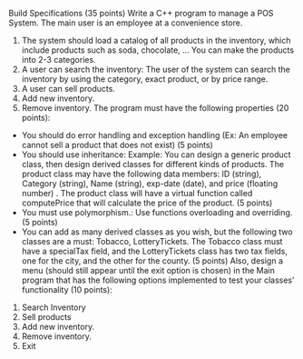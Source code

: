 Build Specifications (35 points)
Write a C++ program to manage a POS System. The main user is an employee
at a convenience store.
1. The system should load a catalog of all products in the inventory, which include
products such as soda, chocolate, ... You can make the products into 2-3 categories.
2. A user can search the inventory: The user of the system can search the inventory by
using the category, exact product, or by price range.
3. A user can sell products.
4. Add new inventory.
5. Remove inventory.
The program must have the following properties (20 points):
- You should do error handling and exception handling (Ex: An employee cannot sell a
product that does not exist) (5 points)
- You should use inheritance: Example: You can design a generic product class, then
design derived classes for different kinds of products. The product class may have the
following data members: ID (string), Category (string), Name (string), exp-date (date),
and price (floating number) . The product class will have a virtual function called
computePrice that will calculate the price of the product. (5 points)
- You must use polymorphism.: Use functions overloading and overriding. (5 points)
- You can add as many derived classes as you wish, but the following two classes are a
must: Tobacco, LotteryTickets. The Tobacco class must have a specialTax field, and the
LotteryTickets class has two tax fields, one for the city, and the other for the county. (5
points)
Also, design a menu (should still appear until the exit option is chosen) in the Main
program that has the following options implemented to test your classes’ functionality
(10 points):
1. Search Inventory
2. Sell products
3. Add new inventory.
4. Remove inventory.
5. Exit
